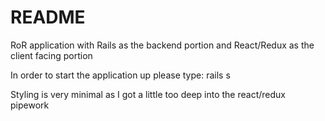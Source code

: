 # README
RoR application with Rails as the backend portion and React/Redux as the client facing portion

In order to start the application up please type: rails s

Styling is very minimal as I got a little too deep into the react/redux pipework 
